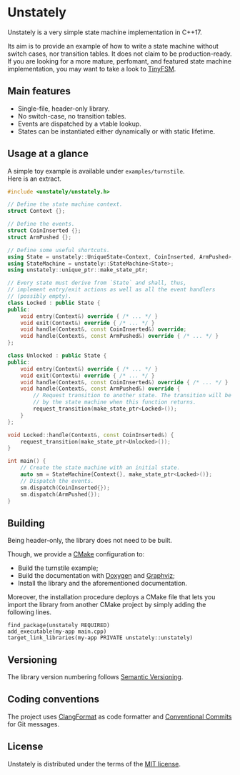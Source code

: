 Unstately
=========

Unstately is a very simple state machine implementation in C++17.

Its aim is to provide an example of how to write a state machine without switch cases, nor transition tables.
It does not claim to be production-ready.
If you are looking for a more mature, perfomant, and featured state machine implementation, you may want to take a look to [TinyFSM](https://github.com/digint/tinyfsm).

Main features
-------------

* Single-file, header-only library.
* No switch-case, no transition tables.
* Events are dispatched by a vtable lookup.
* States can be instantiated either dynamically or with static lifetime.

Usage at a glance
-----------------

A simple toy example is available under `examples/turnstile`.  
Here is an extract.

```cpp
#include <unstately/unstately.h>

// Define the state machine context.
struct Context {};

// Define the events.
struct CoinInserted {};
struct ArmPushed {};

// Define some useful shortcuts.
using State = unstately::UniqueState<Context, CoinInserted, ArmPushed>;
using StateMachine = unstately::StateMachine<State>;
using unstately::unique_ptr::make_state_ptr;

// Every state must derive from `State` and shall, thus,
// implement entry/exit actions as well as all the event handlers
// (possibly empty).
class Locked : public State {
public:
    void entry(Context&) override { /* ... */ }
    void exit(Context&) override { /* ... */ }
    void handle(Context&, const CoinInserted&) override;
    void handle(Context&, const ArmPushed&) override { /* ... */ }
};

class Unlocked : public State {
public:
    void entry(Context&) override { /* ... */ }
    void exit(Context&) override { /* ... */ }
    void handle(Context&, const CoinInserted&) override { /* ... */ }
    void handle(Context&, const ArmPushed&) override {
        // Request transition to another state. The transition will be executed
        // by the state machine when this function returns.
        request_transition(make_state_ptr<Locked>());
    }
};

void Locked::handle(Context&, const CoinInserted&) {
    request_transition(make_state_ptr<Unlocked>());
}

int main() {
    // Create the state machine with an initial state.
    auto sm = StateMachine{Context{}, make_state_ptr<Locked>()};
    // Dispatch the events.
    sm.dispatch(CoinInserted{});
    sm.dispatch(ArmPushed{});
}
```

Building
--------

Being header-only, the library does not need to be built.

Though, we provide a [CMake](https://cmake.org/) configuration to:
* Build the turnstile example;
* Build the documentation with [Doxygen](https://www.doxygen.nl/) and [Graphviz](https://graphviz.org/);
* Install the library and the aforementioned documentation.

Moreover, the installation procedure deploys a CMake file that lets you import the library from another CMake project by simply adding the following lines.

```
find_package(unstately REQUIRED)
add_executable(my-app main.cpp)
target_link_libraries(my-app PRIVATE unstately::unstately)
```

Versioning
----------

The library version numbering follows [Semantic Versioning](https://semver.org/spec/v2.0.0.html).

Coding conventions
------------------

The project uses [ClangFormat](https://clang.llvm.org/docs/ClangFormat.html) as code formatter and [Conventional Commits](https://www.conventionalcommits.org/en/v1.0.0/) for Git messages.

License
-------

Unstately is distributed under the terms of the [MIT license](LICENSE).
